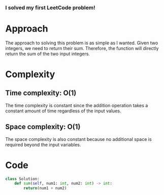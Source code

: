 ### I solved my first LeetCode problem!

# Approach
The approach to solving this problem is as simple as I wanted. Given two integers, we need to return their sum. Therefore, the function will directly return the sum of the two input integers.

# Complexity
## Time complexity: O(1)
The time complexity is constant since the addition operation takes a constant amount of time regardless of the input values.

## Space complexity: O(1)
The space complexity is also constant because no additional space is required beyond the input variables.

# Code
```python
class Solution:
    def sum(self, num1: int, num2: int) -> int:
        return(num1 + num2)
```


